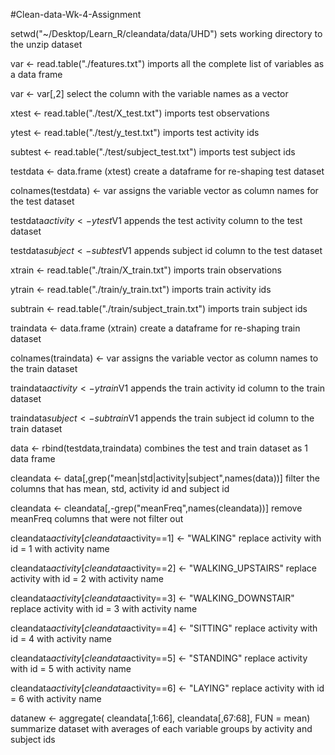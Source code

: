#Clean-data-Wk-4-Assignment


setwd("~/Desktop/Learn_R/cleandata/data/UHD") sets working directory to the unzip dataset

var <- read.table("./features.txt") imports all the complete list of variables as a data frame

var <- var[,2] select the column with the variable names as a vector

xtest <- read.table("./test/X_test.txt") imports test observations

ytest <- read.table("./test/y_test.txt") imports test activity ids

subtest <- read.table("./test/subject_test.txt") imports test subject ids

testdata <- data.frame (xtest) create a dataframe for re-shaping test dataset

colnames(testdata) <- var assigns the variable vector as column names for the test dataset

testdata$activity <- ytest$V1 appends the test activity column to the test dataset

testdata$subject <- subtest$V1 appends subject id column to the test dataset

xtrain <- read.table("./train/X_train.txt") imports train observations

ytrain <- read.table("./train/y_train.txt") imports train activity ids

subtrain <- read.table("./train/subject_train.txt") imports train subject ids

traindata <- data.frame (xtrain) create a dataframe for re-shaping train dataset

colnames(traindata) <- var assigns the variable vector as column names to the train dataset

traindata$activity <- ytrain$V1 appends the train activity id column to the train dataset

traindata$subject <- subtrain$V1 appends the train subject id column to the train dataset

data <- rbind(testdata,traindata) combines the test and train dataset as 1 data frame

cleandata <- data[,grep("mean|std|activity|subject",names(data))] filter the columns that has mean, std, activity id and subject id

cleandata <- cleandata[,-grep("meanFreq",names(cleandata))] remove meanFreq columns that were not filter out

cleandata$activity[cleandata$activity==1] <- "WALKING" replace activity with id = 1 with activity name

cleandata$activity[cleandata$activity==2] <- "WALKING_UPSTAIRS" replace activity with id = 2 with activity name

cleandata$activity[cleandata$activity==3] <- "WALKING_DOWNSTAIR" replace activity with id = 3 with activity name

cleandata$activity[cleandata$activity==4] <- "SITTING" replace activity with id = 4 with activity name

cleandata$activity[cleandata$activity==5] <- "STANDING" replace activity with id = 5 with activity name

cleandata$activity[cleandata$activity==6] <- "LAYING" replace activity with id = 6 with activity name

datanew <- aggregate( cleandata[,1:66], cleandata[,67:68], FUN = mean) summarize dataset with averages of each variable groups by activity and subject ids